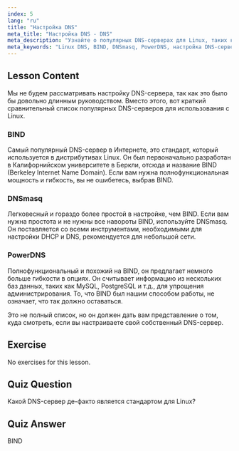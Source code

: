 ```yaml
---
index: 5
lang: "ru"
title: "Настройка DNS"
meta_title: "Настройка DNS - DNS"
meta_description: "Узнайте о популярных DNS-серверах для Linux, таких как BIND, DNSmasq и PowerDNS. Откройте для себя лучший DNS-сервер для вашей сетевой настройки с помощью этого руководства для начинающих."
meta_keywords: "Linux DNS, BIND, DNSmasq, PowerDNS, настройка DNS-сервера, сети Linux, учебник по DNS, для начинающих"
---
```


## Lesson Content

Мы не будем рассматривать настройку DNS-сервера, так как это было бы довольно длинным руководством. Вместо этого, вот краткий сравнительный список популярных DNS-серверов для использования с Linux.

### BIND

Самый популярный DNS-сервер в Интернете, это стандарт, который используется в дистрибутивах Linux. Он был первоначально разработан в Калифорнийском университете в Беркли, отсюда и название BIND (Berkeley Internet Name Domain). Если вам нужна полнофункциональная мощность и гибкость, вы не ошибетесь, выбрав BIND.

### DNSmasq

Легковесный и гораздо более простой в настройке, чем BIND. Если вам нужна простота и не нужны все навороты BIND, используйте DNSmasq. Он поставляется со всеми инструментами, необходимыми для настройки DHCP и DNS, рекомендуется для небольшой сети.

### PowerDNS

Полнофункциональный и похожий на BIND, он предлагает немного больше гибкости в опциях. Он считывает информацию из нескольких баз данных, таких как MySQL, PostgreSQL и т.д., для упрощения администрирования. То, что BIND был нашим способом работы, не означает, что так должно оставаться.

Это не полный список, но он должен дать вам представление о том, куда смотреть, если вы настраиваете свой собственный DNS-сервер.

## Exercise

No exercises for this lesson.

## Quiz Question

Какой DNS-сервер де-факто является стандартом для Linux?

## Quiz Answer

BIND
